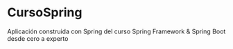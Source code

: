 # CursoSpring
Aplicación construida con Spring del curso Spring Framework &amp; Spring Boot desde cero a experto
